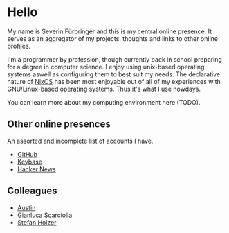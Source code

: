 # Hello

My name is Severin Fürbringer and this is my central online presence.  It
serves as an aggregator of my projects, thoughts and links to other online
profiles.

I'm a programmer by profession, though currently back in school preparing for a
degree in computer science.  I enjoy using unix-based operating systems aswell
as configuring them to best suit my needs. The declarative nature of
[NixOS](https://nixos.org) has been most enjoyable out of all of my experiences
with GNU/Linux-based operating systems. Thus it's what I use nowdays.

You can learn more about my computing environment here (TODO).

## Other online presences

An assorted and incomplete list of accounts I have.

- [GitHub](https://github.com/fuerbringer)
- [Keybase](https://keybase.io/fuerbringer)
- [Hacker News](https://news.ycombinator.com/user?id=iwakura)

## Colleagues

- [Austin](https://neat.moe)
- [Gianluca Scarciolla](https://scarciolla.info)
- [Stefan Holzer](https://holzerstefan.com)
